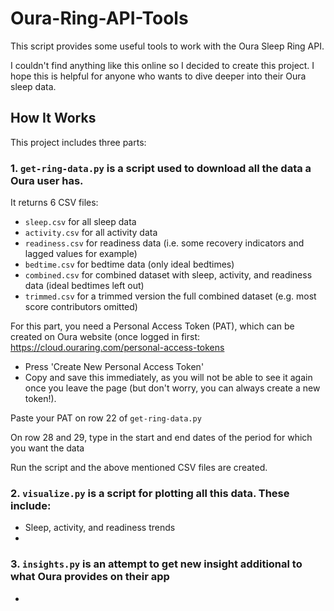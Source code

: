 # Oura-Ring-API-Tools

This script provides some useful tools to work with the Oura Sleep Ring API.

I couldn't find anything like this online so I decided to create this project. I hope this is helpful for anyone who wants to dive deeper into their Oura sleep data.

## How It Works

This project includes three parts:

### 1. `get-ring-data.py` is a script used to download all the data a Oura user has.

It returns 6 CSV files:
- `sleep.csv` for all sleep data
- `activity.csv` for all activity data
- `readiness.csv` for readiness data (i.e. some recovery indicators and lagged values for example)
- `bedtime.csv` for bedtime data (only ideal bedtimes)
- `combined.csv` for combined dataset with sleep, activity, and readiness data (ideal bedtimes left out)
- `trimmed.csv` for a trimmed version the full combined dataset (e.g. most score contributors omitted)

For this part, you need a Personal Access Token (PAT), which can be created on Oura website (once logged in first:
https://cloud.ouraring.com/personal-access-tokens
- Press 'Create New Personal Access Token'
- Copy and save this immediately, as you will not be able to see it again once you leave the page (but don't worry, you can always create a new token!).

Paste your PAT on row 22 of `get-ring-data.py`

On row 28 and 29, type in the start and end dates of the period for which you want the data

Run the script and the above mentioned CSV files are created.


### 2. `visualize.py` is a script for plotting all this data. These include:
- Sleep, activity, and readiness trends
- 


### 3. `insights.py` is an attempt to get new insight additional to what Oura provides on their app
- 

